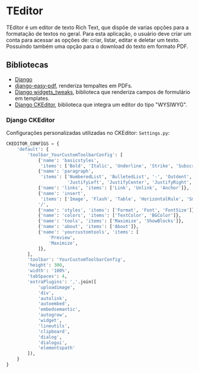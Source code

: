# TEditor

TEditor é um editor de texto Rich Text, que dispõe de varias opções para a formatação de textos no geral. Para esta aplicação, o usuário deve criar um conta para acessar as opções de: criar, listar, editar e deletar um texto. Possuindo também uma opção para o download do texto em formato PDF.

## Bibliotecas
- [Django](https://www.djangoproject.com/)
- [django-easy-pdf](https://django-easy-pdf.readthedocs.io/en/develop/), renderiza tempaltes em PDFs.
- [Django widgets_tweaks](https://pypi.org/project/django-widget-tweaks/), biblioteca que renderiza campos de formulário em templates.
- [Django CKEditor](https://django-ckeditor.readthedocs.io/en/latest/), biblioteca que integra um editor do tipo "WYSIWYG".

### Django CKEditor

Configurações personalizadas utilizadas no CKEditor:
`Settings.py`:
```python
CKEDITOR_CONFIGS = {
    'default': {
        'toolbar_YourCustomToolbarConfig': [
            {'name': 'basicstyles',
             'items': ['Bold', 'Italic', 'Underline', 'Strike', 'Subscript', 'Superscript', '-', 'RemoveFormat']},
            {'name': 'paragraph',
             'items': ['NumberedList', 'BulletedList', '-', 'Outdent', 'Indent', '-', 'Blockquote', 'CreateDiv', '-',
                       'JustifyLeft', 'JustifyCenter', 'JustifyRight', 'JustifyBlock', '-']},
            {'name': 'links', 'items': ['Link', 'Unlink', 'Anchor']},
            {'name': 'insert',
             'items': ['Image', 'Flash', 'Table', 'HorizontalRule', 'Smiley', 'SpecialChar', 'PageBreak']},
            '/',
            {'name': 'styles', 'items': ['Format', 'Font', 'FontSize']},
            {'name': 'colors', 'items': ['TextColor', 'BGColor']},
            {'name': 'tools', 'items': ['Maximize', 'ShowBlocks']},
            {'name': 'about', 'items': ['About']},
            {'name': 'yourcustomtools', 'items': [
                'Preview',
                'Maximize',
            ]},
        ],
        'toolbar': 'YourCustomToolbarConfig',
        'height': 300,
        'width': '100%',
        'tabSpaces': 4,
        'extraPlugins': ','.join([
            'uploadimage',
            'div',
            'autolink',
            'autoembed',
            'embedsemantic',
            'autogrow',
            'widget',
            'lineutils',
            'clipboard',
            'dialog',
            'dialogui',
            'elementspath'
        ]),
    }
}
```
